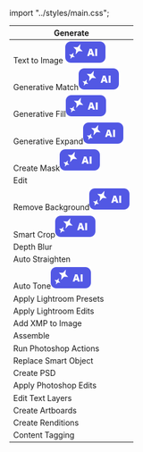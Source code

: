 import "../styles/main.css";

| Generate                                                                             |
| ------------------------------------------------------------------------------------ |
| <div className="aiImages">Text to Image ![AI images](./images/AI_icon.svg)</div> |
| <div className="aiImages">Generative Match![AI images](./images/AI_icon.svg)</div>  |
| <div className="aiImages">Generative Fill![AI images](./images/AI_icon.svg)</div>   |
| <div className="aiImages">Generative Expand![AI images](./images/AI_icon.svg)</div> |
| <div className="aiImages">Create Mask![AI images](./images/AI_icon.svg)</div>       |
| Edit                                                                             |
| <div className="aiImages">Remove Background![AI images](./images/AI_icon.svg)</div> |
| <div className="aiImages">Smart Crop![AI images](./images/AI_icon.svg)</div>        |
| Depth Blur                                                                           |
| <div className="aiImages">Auto Straighten</div>  |
| <div className="aiImages">Auto Tone![AI images](./images/AI_icon.svg)</div>         |
| Apply Lightroom Presets                                                            |
| Apply Lightroom Edits                                                              |
| Add XMP to Image                                                                     |
| Assemble                                                                             |
| Run Photoshop Actions                                                                |
| Replace Smart Object                                                                 |
| Create PSD                                                                           |
| Apply Photoshop Edits                                                                |
| Edit Text Layers                                                                     |
| Create Artboards                                                                     |
| Create Renditions                                                                     |
| Content Tagging                                                                     |
